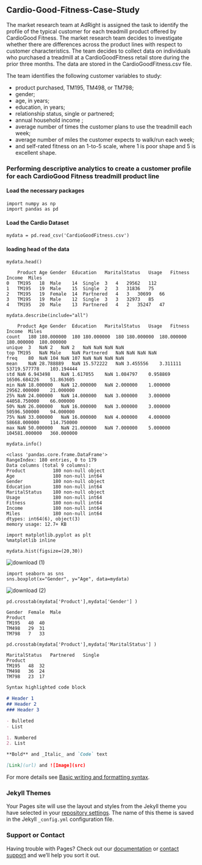 ## Cardio-Good-Fitness-Case-Study

The market research team at AdRight is assigned the task to identify the profile of the typical customer for each treadmill product offered by CardioGood Fitness. The market research team decides to investigate whether there are differences across the product lines with respect to customer characteristics. The team decides to collect data on individuals who purchased a treadmill at a CardioGoodFitness retail store during the prior three months. The data are stored in the CardioGoodFitness.csv file.

The team identifies the following customer variables to study:
- product purchased, TM195, TM498, or TM798;
- gender;
- age, in years;
- education, in years;
- relationship status, single or partnered;
- annual household income ;
- average number of times the customer plans to use the treadmill each week;
- average number of miles the customer expects to walk/run each week;
- and self-rated fitness on an 1-to-5 scale, where 1 is poor shape and 5 is excellent shape.

### Performing descriptive analytics to create a customer profile for each CardioGood Fitness treadmill product line

#### Load the necessary packages
``` 
import numpy as np
import pandas as pd
```

#### Load the Cardio Dataset
```
mydata = pd.read_csv('CardioGoodFitness.csv')
```
#### loading head of the data
```
mydata.head()
```
```
	Product	Age	Gender	Education	MaritalStatus	Usage	Fitness	Income	Miles
0	TM195	18	Male	14	Single	3	4	29562	112
1	TM195	19	Male	15	Single	2	3	31836	75
2	TM195	19	Female	14	Partnered	4	3	30699	66
3	TM195	19	Male	12	Single	3	3	32973	85
4	TM195	20	Male	13	Partnered	4	2	35247	47
```
```
mydata.describe(include="all")
```
```
	Product	Age	Gender	Education	MaritalStatus	Usage	Fitness	Income	Miles
count	180	180.000000	180	180.000000	180	180.000000	180.000000	180.000000	180.000000
unique	3	NaN	2	NaN	2	NaN	NaN	NaN	NaN
top	TM195	NaN	Male	NaN	Partnered	NaN	NaN	NaN	NaN
freq	80	NaN	104	NaN	107	NaN	NaN	NaN	NaN
mean	NaN	28.788889	NaN	15.572222	NaN	3.455556	3.311111	53719.577778	103.194444
std	NaN	6.943498	NaN	1.617055	NaN	1.084797	0.958869	16506.684226	51.863605
min	NaN	18.000000	NaN	12.000000	NaN	2.000000	1.000000	29562.000000	21.000000
25%	NaN	24.000000	NaN	14.000000	NaN	3.000000	3.000000	44058.750000	66.000000
50%	NaN	26.000000	NaN	16.000000	NaN	3.000000	3.000000	50596.500000	94.000000
75%	NaN	33.000000	NaN	16.000000	NaN	4.000000	4.000000	58668.000000	114.750000
max	NaN	50.000000	NaN	21.000000	NaN	7.000000	5.000000	104581.000000	360.000000
```

```
mydata.info()
```
```
<class 'pandas.core.frame.DataFrame'>
RangeIndex: 180 entries, 0 to 179
Data columns (total 9 columns):
Product          180 non-null object
Age              180 non-null int64
Gender           180 non-null object
Education        180 non-null int64
MaritalStatus    180 non-null object
Usage            180 non-null int64
Fitness          180 non-null int64
Income           180 non-null int64
Miles            180 non-null int64
dtypes: int64(6), object(3)
memory usage: 12.7+ KB
```
```
import matplotlib.pyplot as plt
%matplotlib inline

mydata.hist(figsize=(20,30))
```
![download (1)](https://user-images.githubusercontent.com/84701809/181089115-fbbec147-dc83-4cf3-b757-8e08905391b9.png)

```
import seaborn as sns
sns.boxplot(x="Gender", y="Age", data=mydata)
```
![download (2)](https://user-images.githubusercontent.com/84701809/181089427-aed6b4ae-5d25-420f-bdce-0c901740b570.png)

```
pd.crosstab(mydata['Product'],mydata['Gender'] )
```
```
Gender	Female	Male
Product		
TM195	40	40
TM498	29	31
TM798	7	33
```
```
pd.crosstab(mydata['Product'],mydata['MaritalStatus'] )
```
```
MaritalStatus	Partnered	Single
Product		
TM195	48	32
TM498	36	24
TM798	23	17
```
```markdown
Syntax highlighted code block

# Header 1
## Header 2
### Header 3

- Bulleted
- List

1. Numbered
2. List

**Bold** and _Italic_ and `Code` text

[Link](url) and ![Image](src)
```

For more details see [Basic writing and formatting syntax](https://docs.github.com/en/github/writing-on-github/getting-started-with-writing-and-formatting-on-github/basic-writing-and-formatting-syntax).

### Jekyll Themes

Your Pages site will use the layout and styles from the Jekyll theme you have selected in your [repository settings](https://github.com/siddiqueiqra/CardioGoodFitnessDescriptive-Statistics/settings/pages). The name of this theme is saved in the Jekyll `_config.yml` configuration file.

### Support or Contact

Having trouble with Pages? Check out our [documentation](https://docs.github.com/categories/github-pages-basics/) or [contact support](https://support.github.com/contact) and we’ll help you sort it out.
